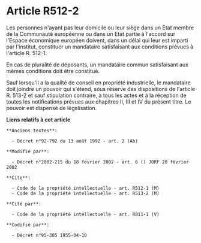 # Article R512-2

Les personnes n'ayant pas leur domicile ou leur siège dans un Etat membre de la Communauté européenne ou dans un Etat partie
à l'accord sur l'Espace économique européen doivent, dans un délai qui leur est imparti par l'institut, constituer un
mandataire satisfaisant aux conditions prévues à l'article R. 512-1.

En cas de pluralité de déposants, un mandataire commun satisfaisant aux mêmes conditions doit être constitué.

Sauf lorsqu'il a la qualité de conseil en propriété industrielle, le mandataire doit joindre un pouvoir qui s'étend, sous
réserve des dispositions de l'article R. 513-2 et sauf stipulation contraire, à tous les actes et à la réception de toutes
les notifications prévues aux chapitres II, III et IV du présent titre. Le pouvoir est dispensé de légalisation.

**Liens relatifs à cet article**

	**Anciens textes**:

	  - Décret n°92-792 du 13 août 1992 - art. 2 (Ab)

	**Modifié par**:

	  - Décret n°2002-215 du 18 février 2002 - art. 6 () JORF 20 février 2002

	**Cite**:

	  - Code de la propriété intellectuelle - art. R512-1 (M)
	  - Code de la propriété intellectuelle - art. R513-2 (M)

	**Cité par**:

	  - Code de la propriété intellectuelle - art. R811-1 (V)

	**Codifié par**:

	  - Décret n°95-385 1955-04-10
